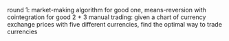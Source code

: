 round 1: market-making algorithm for good one, means-reversion with cointegration for good 2 + 3
  manual trading: given a chart of currency exchange prices with five different currencies, find the optimal way to trade currencies
